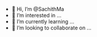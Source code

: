 - 👋 Hi, I’m @SachithMa
- 👀 I’m interested in ...
- 🌱 I’m currently learning ...
- 💞️ I’m looking to collaborate on ...


<!---
SachithMa/SachithMa is a ✨ special ✨ repository because its `README.md` (this file) appears on your GitHub profile.
You can click the Preview link to take a look at your changes.
--->
